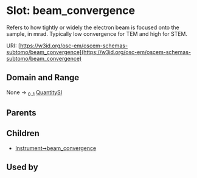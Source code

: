 
# Slot: beam_convergence

Refers to how tightly or widely the electron beam is focused onto the sample, in mrad. Typically low convergence for TEM and high for STEM.

URI: [https://w3id.org/osc-em/oscem-schemas-subtomo/beam_convergence](https://w3id.org/osc-em/oscem-schemas-subtomo/beam_convergence)


## Domain and Range

None &#8594;  <sub>0..1</sub> [QuantitySI](QuantitySI.md)

## Parents


## Children

 *  [Instrument➞beam_convergence](Instrument_beam_convergence.md)

## Used by

